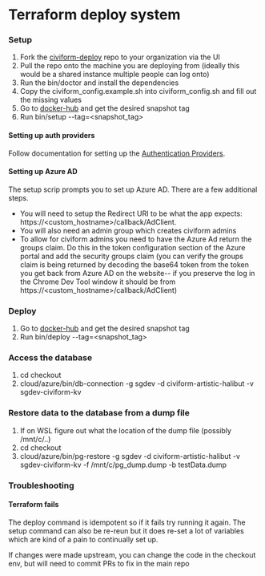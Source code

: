 # Terraform deploy system

### Setup

1. Fork the [civiform-deploy](https://github.com/civiform/civiform-deploy) repo to your organization via the UI
2. Pull the repo onto the machine you are deploying from (ideally this would be a shared instance multiple people can log onto)
3. Run the bin/doctor and install the dependencies
4. Copy the civiform\_config.example.sh into civiform\_config.sh and fill out the missing values
5. Go to [docker-hub](https://hub.docker.com/r/civiform/civiform/tags) and get the desired snapshot tag
6. Run bin/setup --tag=\<snapshot\_tag>

#### Setting up auth providers

Follow documentation for setting up the [Authentication Providers](../../contributor-guide/developer-guide/authentication-providers.md).

#### Setting up Azure AD

The setup scrip prompts you to set up Azure AD. There are a few additional steps.

* You will need to setup the Redirect URI to be what the app expects: https://\<custom\_hostname>/callback/AdClient.
* You will also need an admin group which creates civiform admins
* To allow for civiform admins you need to have the Azure Ad return the groups claim. Do this in the token configuration section of the Azure portal and add the security groups claim (you can verify the groups claim is being returned by decoding the base64 token from the token you get back from Azure AD on the website-- if you preserve the log in the Chrome Dev Tool window it should be from https://\<custom\_hostname>/callback/AdClient)

### Deploy

1. Go to [docker-hub](https://hub.docker.com/r/civiform/civiform/tags) and get the desired snapshot tag
2. Run bin/deploy --tag=\<snapshot\_tag>

### Access the database

1. cd checkout
2. cloud/azure/bin/db-connection -g sgdev -d civiform-artistic-halibut -v sgdev-civiform-kv

### Restore data to the database from a dump file

1. If on WSL figure out what the location of the dump file (possibly /mnt/c/..)
2. cd checkout
3. cloud/azure/bin/pg-restore -g sgdev -d civiform-artistic-halibut -v sgdev-civiform-kv -f /mnt/c/pg\_dump.dump -b testData.dump

### Troubleshooting

#### Terraform fails

The deploy command is idempotent so if it fails try running it again. The setup command can also be re-reun but it does re-set a lot of variables which are kind of a pain to continually set up.

If changes were made upstream, you can change the code in the checkout env, but will need to commit PRs to fix in the main repo
